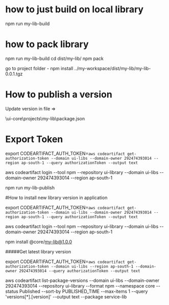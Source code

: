 # how to just build on local library 

npm run my-lib-build


# how to pack library

npm run my-lib-build
cd dist/my-lib/
npm pack

go to project folder - 
npm install ../my-workspace/dist/my-lib/my-lib-0.0.1.tgz


# How to publish a version

Update version in file => 

\ui-core\projects\my-lib\package.json


# Export Token
export CODEARTIFACT_AUTH_TOKEN=`aws codeartifact get-authorization-token --domain ui-libs --domain-owner 292474393014 --region ap-south-1 --query authorizationToken --output text`

aws codeartifact login --tool npm --repository ui-library --domain ui-libs --domain-owner 292474393014 --region ap-south-1


npm run my-lib-publish


#How to install new library version in application 

export CODEARTIFACT_AUTH_TOKEN=`aws codeartifact get-authorization-token --domain ui-libs --domain-owner 292474393014 --region ap-south-1 --query authorizationToken --output text`

aws codeartifact login --tool npm --repository ui-library --domain ui-libs --domain-owner 292474393014 --region ap-south-1

npm install  @core/my-lib@1.0.0


#####Get latest library version

export CODEARTIFACT_AUTH_TOKEN=`aws codeartifact get-authorization-token --domain ui-libs --region ap-south-1 --domain-owner 292474393014 --query authorizationToken --output text`

aws codeartifact list-package-versions --domain ui-libs --domain-owner 292474393014 --repository ui-library --format npm --namespace core --status Published --sort-by PUBLISHED_TIME --max-items 1 --query 'versions[*].[version]' --output text --package service-lib


